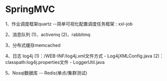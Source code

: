 ﻿# SpringMVC

1、作业调度框架quartz
    --简单可视化配置调度任务框架 : xxl-job
    
2、消息队列 
    (1)、activemq
    (2)、rabbitmq

3、分布式缓存memcached

4、日志 log4j 
    (1)：/WEB-INF/log4j.xml文件方式        - Log4jXMLConfig.java
    (2)：classpath:log4j.properties文件    - LoggerUtil.java

5、Nosql数据库 -- Redis(单点/集群测试)
